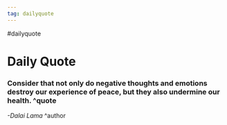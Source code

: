 ```yaml
---
tag: dailyquote
---
```


#dailyquote

# Daily Quote

### Consider that not only do negative thoughts and emotions destroy our experience of peace, but they also undermine our health. ^quote
*-Dalai Lama* ^author

